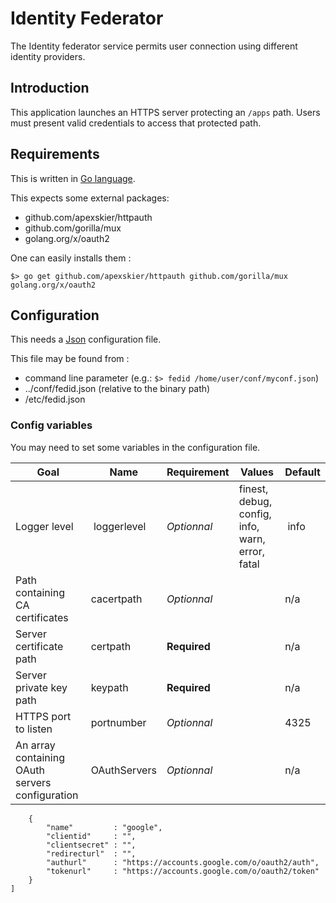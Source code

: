 # Identity Federator


The Identity federator service permits user connection using different
identity providers.

## Introduction

This application launches an HTTPS server protecting an ``/apps`` path.
Users must present valid credentials to access that protected path.

## Requirements


This is written in [Go language](http://golang.org/ "Go").

This expects some external packages:

* github.com/apexskier/httpauth
* github.com/gorilla/mux
* golang.org/x/oauth2

One can easily installs them :

```
$> go get github.com/apexskier/httpauth github.com/gorilla/mux golang.org/x/oauth2 
```


## Configuration


This needs a [Json](http://json.org/ "Json") configuration file.

This file may be found from :

* command line parameter (e.g.: ``$> fedid /home/user/conf/myconf.json``)
* ../conf/fedid.json (relative to the binary path)
* /etc/fedid.json

### Config variables

You may need to set some variables in the configuration file.

Goal             | Name        |  Requirement | Values    | Default
-----------------|-------------|--------------|-----------|--------
Logger level     | loggerlevel |  *Optionnal*   | finest, debug, config, info, warn, error, fatal | info
Path containing CA certificates| cacertpath  | *Optionnal*  |           | n/a
Server certificate path | certpath | **Required** | | n/a
Server private key path | keypath | **Required** | | n/a
HTTPS port to listen| portnumber  |  *Optionnal*   |           | 4325
An array containing OAuth servers configuration | OAuthServers | *Optionnal* | | n/a
		{
 			"name"         : "google", 
 			"clientid"     : "",
			"clientsecret" : "",
			"redirecturl"  : "",
			"authurl"      : "https://accounts.google.com/o/oauth2/auth",
			"tokenurl"     : "https://accounts.google.com/o/oauth2/token"
		}
	]
